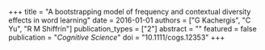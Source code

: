 +++
title = "A bootstrapping model of frequency and contextual diversity effects in word learning"
date = 2016-01-01
authors = ["G Kachergis", "C Yu", "R M Shiffrin"]
publication_types = ["2"]
abstract = ""
featured = false
publication = "*Cognitive Science*"
doi = "10.1111/cogs.12353"
+++

